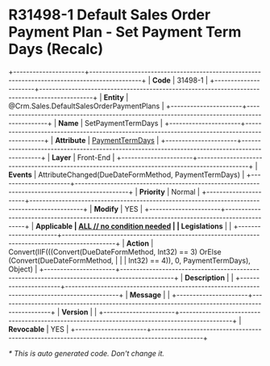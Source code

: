﻿---
erp.type: front-end-business-rule
erp.entity: Crm.Sales.DefaultSalesOrderPaymentPlans
---

# R31498-1 Default Sales Order Payment Plan - Set Payment Term Days (Recalc)
+----------------------+----------------------------------------------------------------------------------------------+
| **Code**             | 31498-1                                                                                      |
+----------------------+----------------------------------------------------------------------------------------------+
| **Entity**           | @Crm.Sales.DefaultSalesOrderPaymentPlans                                                     |
+----------------------+----------------------------------------------------------------------------------------------+
| **Name**             | SetPaymentTermDays                                                                           |
+----------------------+----------------------------------------------------------------------------------------------+
| **Attribute**        | [PaymentTermDays](../entities/Crm.Sales.DefaultSalesOrderPaymentPlans.md#paymenttermdays)    |
+----------------------+----------------------------------------------------------------------------------------------+
| **Layer**            | Front-End                                                                                    |
+----------------------+----------------------------------------------------------------------------------------------+
| **Events**           | AttributeChanged(DueDateFormMethod, PaymentTermDays)                                         |
+----------------------+----------------------------------------------------------------------------------------------+
| **Priority**         | Normal                                                                                       |
+----------------------+----------------------------------------------------------------------------------------------+
| **Modify**           | YES                                                                                          |
+----------------------+----------------------------------------------------------------------------------------------+
| **Applicable         | [ALL // no condition needed](xref:applicable-legislations)                                   |
| Legislations**       |                                                                                              |
+----------------------+----------------------------------------------------------------------------------------------+
| **Action**           | Convert(IIF(((Convert(DueDateFormMethod, Int32) == 3) OrElse (Convert(DueDateFormMethod,     |
|                      | Int32) == 4)), 0, PaymentTermDays), Object)                                                  |
+----------------------+----------------------------------------------------------------------------------------------+
| **Description**      |                                                                                              |
+----------------------+----------------------------------------------------------------------------------------------+
| **Message**          |                                                                                              |
+----------------------+----------------------------------------------------------------------------------------------+
| **Version**          |                                                                                              |
+----------------------+----------------------------------------------------------------------------------------------+
| **Revocable**        | YES                                                                                          |
+----------------------+----------------------------------------------------------------------------------------------+

*\* This is auto generated code. Don't change it.*
